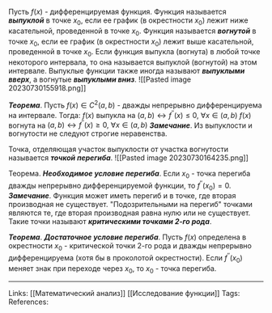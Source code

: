 Пусть $f(x)$ - дифференцируемая функция. 
Функция называется ***выпуклой*** в точке $x_0$, если ее график (в окрестности $x_0$) лежит ниже касательной, проведенной в точке $x_0$. 
Функция называется ***вогнутой*** в точке $x_0$, если ее график (в окрестности $x_0$) лежит выше касательной, проведенной в точке $x_0$. 
Если функция выпукла (вогнута) в любой точке некоторого интервала, то она называется выпуклой (вогнутой) на этом интервале. 
Выпуклые функции также иногда называют ***выпуклыми вверх***, а вогнутые ***выпуклыми вниз***. 
![[Pasted image 20230730155918.png]]

***Теорема***. Пусть $f(x) \in C^2(a,b)$ - дважды непрерывно дифференцируема на интервале. Тогда:
$f(x)$ выпукла на $(a,b) \leftrightarrow f^{''}(x) \le 0, \ \forall x \in (a,b)$
$f(x)$ вогнута на $(a,b) \leftrightarrow f^{''}(x) \ge 0, \ \forall x \in (a,b)$
***Замечание***. Из выпуклости и вогнутости не следуют строгие неравенства. 

Точка, отделяющая участок выпуклости от участка вогнутости называется ***точкой перегиба***. 
![[Pasted image 20230730164235.png]]

Теорема. ***Необходимое условие перегиба***. Если $x_0$ - точка перегиба дважды непрерывно дифференцируемой функции, то $f^{''}(x_0)=0$. 
***Замечание***. Функция может иметь перегиб и в точке, где вторая производная не существует. "Подозрительными на перегиб" точками являются те, где вторая производная равна нулю или не существует. Такие точки называют ***критическими точками 2-го рода***. 

***Теорема***. ***Достаточное условие перегиба***. Пусть $f(x)$ определена в окрестности $x_0$ - критической точки 2-го рода и дважды непрерывно дифференцируема (хотя бы в проколотой окрестности). Если $f^{''}(x_0)$ меняет знак при переходе через $x_0$, то $x_0$ - точка перегиба. 



___
Links: [[Математический анализ]] [[Исследование функции]]
Tags:
References: